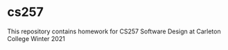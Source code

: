 # cs257
This repository contains homework for CS257 Software Design at Carleton College Winter 2021
